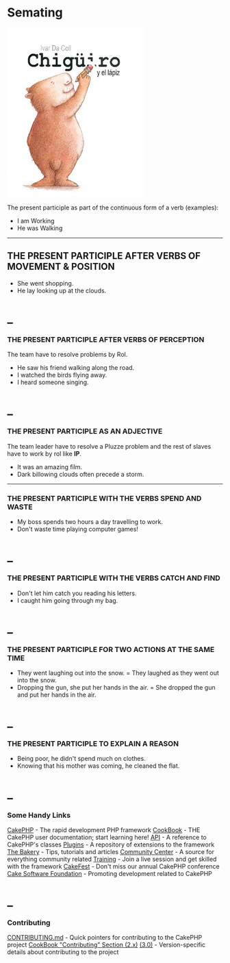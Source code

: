 # Semating #

![alt tag](https://github.com/oemunoz/semating/raw/master/images/ChiguiroLapiz.jpg)

The present participle as part of the continuous form of a verb (examples):
- I am Working
- He was Walking

----

## THE PRESENT PARTICIPLE AFTER VERBS OF MOVEMENT & POSITION ##

 - She went shopping.
 - He lay looking up at the clouds.

_
====

### THE PRESENT PARTICIPLE AFTER VERBS OF PERCEPTION

The team have to resolve problems by Rol.
 - He saw his friend walking along the road.
 - I watched the birds flying away.
 - I heard someone singing.

_
====

### THE PRESENT PARTICIPLE AS AN ADJECTIVE

The team leader have to resolve a Pluzze problem and the rest of slaves have to work by rol like **IP**.
  - It was an amazing film.
  - Dark billowing clouds often precede a storm.

----

### THE PRESENT PARTICIPLE WITH THE VERBS SPEND AND WASTE

- My boss spends two hours a day travelling to work.
- Don't waste time playing computer games!


_
====

### THE PRESENT PARTICIPLE WITH THE VERBS CATCH AND FIND

- Don't let him catch you reading his letters.
- I caught him going through my bag.

_
====

### THE PRESENT PARTICIPLE FOR TWO ACTIONS AT THE SAME TIME

- They went laughing out into the snow. = They laughed as they went out into the snow.
- Dropping the gun, she put her hands in the air. = She dropped the gun and put her hands in the air.

_
====

### THE PRESENT PARTICIPLE TO EXPLAIN A REASON

- Being poor, he didn't spend much on clothes.
- Knowing that his mother was coming, he cleaned the flat.

_
====

### Some Handy Links

[CakePHP](http://www.cakephp.org) - The rapid development PHP framework
[CookBook](http://book.cakephp.org) - THE CakePHP user documentation; start learning here!
[API](http://api.cakephp.org) - A reference to CakePHP's classes
[Plugins](http://plugins.cakephp.org/) - A repository of extensions to the framework
[The Bakery](http://bakery.cakephp.org) - Tips, tutorials and articles
[Community Center](http://community.cakephp.org) - A source for everything community related
[Training](http://training.cakephp.org) - Join a live session and get skilled with the framework
[CakeFest](http://cakefest.org) - Don't miss our annual CakePHP conference
[Cake Software Foundation](http://cakefoundation.org) - Promoting development related to CakePHP

_
====

### Contributing

[CONTRIBUTING.md](CONTRIBUTING.md) - Quick pointers for contributing to the CakePHP project
[CookBook "Contributing" Section (2.x)](http://book.cakephp.org/2.0/en/contributing.html) [(3.0)](http://book.cakephp.org/3.0/en/contributing.html) - Version-specific details about contributing to the project
